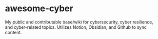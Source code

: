 # awesome-cyber
My public and contributable base/wiki for cybersecurity, cyber resilience, and cyber-related topics. Utilizes Notion, Obsidian, and Github to sync content.
